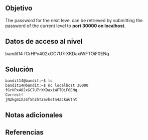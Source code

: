 ## Objetivo
The password for the next level can be retrieved by submitting the password of the current level to **port 30000 on localhost**.
## Datos de acceso al nivel 
bandit14
fGrHPx402xGC7U7rXKDaxiWFTOiF0ENq
## Solución 
```bash
bandit14@bandit:~$ ls
bandit14@bandit:~$ nc localhost 30000
fGrHPx402xGC7U7rXKDaxiWFTOiF0ENq
Correct!
jN2kgmIXJ6fShzhT2avhotn4Zcka6tnt
```
## Notas adicionales 

## Referencias